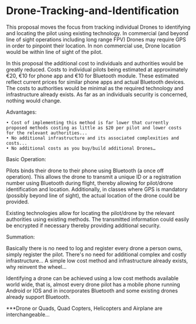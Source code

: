 # Drone-Tracking-and-Identification

This proposal moves the focus from tracking individual Drones to identifying and locating the pilot  using existing technology. In commercial (and beyond line of sight operations including long range FPV) Drones may require GPS in order to pinpoint their location. In non commercial use, Drone location would be within line of sight of the pilot.

In this proposal the additional cost to individuals and authorities would be greatly reduced. Costs to individual pilots being estimated at approximately €20, €10 for phone app and €10 for Bluetooth module. These estimated reflect current prices for similar phone apps and actual Bluetooth devices.
The costs to authorities would be minimal as the required technology and infrastructure already exists. As far as an individuals security is concerned, nothing would change.


Advantages:

    • Cost of implementing this method is far lower that currently proposed methods costing as little as $20 per pilot and lower costs for the relevant authorities... 
    • No additional infrastructure and its associated complexities and costs...
    • No additional costs as you buy/build additional Drones…


Basic Operation:

Pilots binds their drone to their phone using Bluetooth (a once off operation). This allows the drone to transmit a unique ID or a registration number using Bluetooth during flight, thereby allowing for pilot/drone identification and location. Additionally, in classes where GPS is mandatory (possibly beyond line of sight), the actual location of the drone could be provided.

Existing technologies allow for locating the pilot/drone by the relevant authorities using existing methods. The transmitted information could easily be encrypted if necessary thereby providing additional security.


Summation:

Basically there is no need to log and register every drone a person owns, simply register the pilot.
There's no need for additional complex and costly infrastructure...
A simple low cost method and infrastructure already exists, why reinvent the wheel...

Identifying a drone can be achieved using a low cost methods available world wide, that is, almost every drone pilot has a mobile phone running Android or IOS and in incorporates Bluetooth and some existing drones already support Bluetooth. 

***Drone or Quads, Quad Copters, Helicopters and Airplane are interchangeable...
